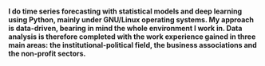 #### I do time series forecasting with statistical models and deep learning using Python, mainly under GNU/Linux operating systems. My approach is data-driven, bearing in mind the whole environment I work in. Data analysis is therefore completed with the work experience gained in three main areas: the institutional-political field, the business associations and the non-profit sectors.

<!--
**mtubani/mtubani** is a ✨ _special_ ✨ repository because its `README.md` (this file) appears on your GitHub profile.

-->
